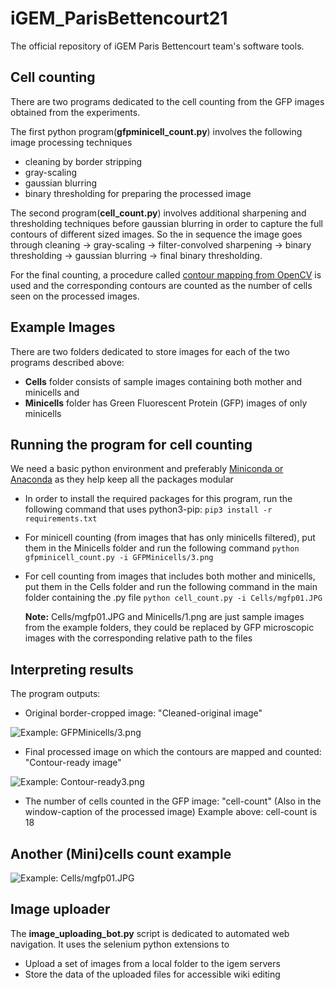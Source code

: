 # iGEM_ParisBettencourt21
The official repository of iGEM Paris Bettencourt team's software tools.

## Cell counting
There are two programs dedicated to the cell counting from the GFP images obtained from the experiments.

The first python program(**gfpminicell_count.py**) involves the following image processing techniques
- cleaning by border stripping
- gray-scaling
- gaussian blurring
- binary thresholding for preparing the processed image

The second program(**cell_count.py**) involves additional sharpening and thresholding techniques before gaussian blurring in order to capture the full contours of different sized images. So the in sequence the image goes through cleaning -> gray-scaling -> filter-convolved sharpening -> binary thresholding -> gaussian blurring -> final binary thresholding.

For the final counting, a procedure called [contour mapping from OpenCV](https://docs.opencv.org/4.5.3/d4/d73/tutorial_py_contours_begin.html) is used and the corresponding contours are counted as the number of cells seen on the processed images. 

## Example Images

There are two folders dedicated to store images for each of the two programs described above:
- **Cells** folder consists of sample images containing both mother and minicells and
- **Minicells** folder has Green Fluorescent Protein (GFP) images of only minicells

## Running the program for cell counting
We need a basic python environment and preferably [Miniconda or Anaconda](https://docs.conda.io/en/latest/miniconda.html) as they help keep all the packages modular

- In order to install the required packages for this program, run the following command that uses python3-pip:
`pip3 install -r requirements.txt`

- For minicell counting (from images that has only minicells filtered), put them in the Minicells folder and run the following command
`python gfpminicell_count.py -i GFPMinicells/3.png`

- For cell counting from images that includes both mother and minicells, put them in the Cells folder and run the following command in the main folder containing the .py file
`python cell_count.py -i Cells/mgfp01.JPG`

  **Note:** Cells/mgfp01.JPG and Minicells/1.png are just sample images from the example folders, they could be replaced by GFP microscopic images with the corresponding relative path to the files

## Interpreting results
The program outputs:
- Original border-cropped image: "Cleaned-original image"

![Example: GFPMinicells/3.png](https://drive.google.com/uc?export=view&id=1bNSMWY3YJUErigR02chNzEHq6cpbuRZw) 

- Final processed image on which the contours are mapped and counted: "Contour-ready image"

![Example: Contour-ready3.png](https://drive.google.com/uc?export=view&id=16oQJpK2l2cKbfYkjfxi4PODcSD-PxwV8)

- The number of cells counted in the GFP image: "cell-count" (Also in the window-caption of the processed image)
Example above: cell-count is 18

## Another (Mini)cells count example
![Example: Cells/mgfp01.JPG](https://drive.google.com/uc?export=view&id=1nlJ8HRB027Tzt4OOfzwPzgKS3BS7vlbf)

## Image uploader
 
 The **image_uploading_bot.py** script is dedicated to automated web navigation. 
 It uses the selenium python extensions to 
 - Upload a set of images from a local folder to the igem servers
 - Store the data of the uploaded files for accessible wiki editing 
